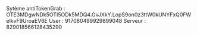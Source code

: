 Sytème antiTokenGrab : OTE3MDgwNDk5OTI5ODk5MDQ4.GvJXkY.LopS9on0z3ttW0kUNYFxQ0FWelkvF9UroaEV6E
User : 917080499929899048
Serveur : 829018566128435290